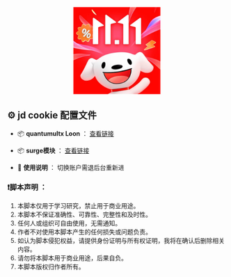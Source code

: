 <div align="center">
<img src="https://raw.githubusercontent.com/Lxi0707/Scripts/refs/heads/main/jd.png" width="200">
</div>

## ⚙️ jd cookie 配置文件
-  📦 **quantumultx Loon** ： [查看链接](https://raw.githubusercontent.com/Lxi0707/Scripts/refs/heads/X/pt_key.js)
-  📦 **surge模块** ： [查看链接](https://raw.githubusercontent.com/Lxi0707/Scripts/refs/heads/X/pt_key.sgmodule)

-  📢 **使用说明** ： 切换账户需退后台重新进


### ❗️**脚本声明** ： 
 1. 本脚本仅用于学习研究，禁止用于商业用途。
 2. 本脚本不保证准确性、可靠性、完整性和及时性。
 3. 任何人或组织可自由使用，无需通知。
 4. 作者不对使用本脚本产生的任何损失或问题负责。
 5. 如认为脚本侵犯权益，请提供身份证明与所有权证明，我将在确认后删除相关内容。
 6. 请勿将本脚本用于商业用途，后果自负。
 7. 本脚本版权归作者所有。
